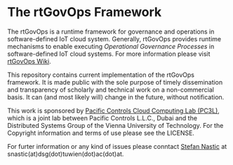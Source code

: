 The rtGovOps Framework 
======
The rtGovOps is a runtime framework for governance and operations in software-defined IoT cloud system. Generally, rtGovOps provides runtime mechanisms to enable executing *Operational Governance Processes* in software-defined IoT cloud systems. For more information please visit [rtGovOps Wiki][2].

This repository contains current implementation of the rtGovOps framework. It is made public with the sole purpose of timely dissemination and transparency of scholarly and technical work on a non-commercial basis. It can (and most likely will) change in the future, without notification.

This work is sponsored by [Pacific Controls Cloud Computing Lab (PC3L)](http://pcccl.infosys.tuwien.ac.at/), which is a joint lab between Pacific Controls L.L.C., Dubai and the Distributed Systems Group of the Vienna University of Technology.
For the Copyright information and terms of use please see the LICENSE.

For furter information or any kind of issues please conntact [Stefan Nastic][1] at snastic(at)dsg(dot)tuwien(dot)ac(dot)at.



  [1]:http://dsg.tuwien.ac.at/staff/snastic/
  [2]:https://github.com/tuwiendsg/GovOps/wiki
